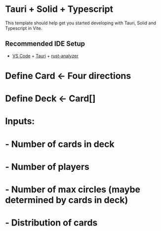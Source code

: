 # Tauri + Solid + Typescript

This template should help get you started developing with Tauri, Solid and Typescript in Vite.

## Recommended IDE Setup

- [VS Code](https://code.visualstudio.com/) + [Tauri](https://marketplace.visualstudio.com/items?itemName=tauri-apps.tauri-vscode) + [rust-analyzer](https://marketplace.visualstudio.com/items?itemName=rust-lang.rust-analyzer)


# Define Card <- Four directions
# Define Deck <- Card[]
# Inputs:
#  - Number of cards in deck
#  - Number of players
#  - Number of max circles (maybe determined by cards in deck)
#  - Distribution of cards

